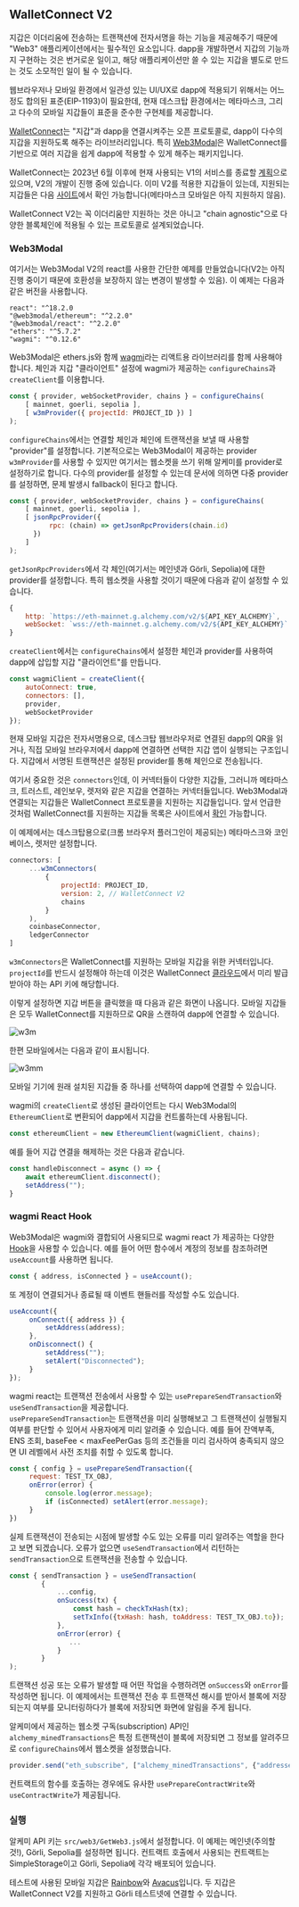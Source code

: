 ## WalletConnect V2

지갑은 이더리움에 전송하는 트랜잭션에 전자서명을 하는 기능을 제공해주기 때문에 "Web3" 애플리케이션에서는
필수적인 요소입니다. dapp을 개발하면서 지갑의 기능까지 구현하는 것은 번거로운 일이고, 해당 애플리케이션만 쓸 수 있는 지갑을
별도로 만드는 것도 소모적인 일이 될 수 있습니다.

웹브라우저나 모바일 환경에서 일관성 있는 UI/UX로 dapp에 적용되기 위해서는 어느정도 합의된 표준(EIP-1193)이 필요한데, 현재
데스크탑 환경에서는 메타마스크, 그리고 다수의 모바일 지갑들이 표준을 준수한 구현체를 제공합니다.

[WalletConnect](https://docs.walletconnect.com/2.0/)는 "지갑"과 dapp을 연결시켜주는 오픈 프로토콜로, 
dapp이 다수의 지갑을 지원하도록 해주는 라이브러리입니다. 특히 [Web3Modal](https://web3modal.com)은 WalletConnect를 기반으로 
여러 지갑을 쉽게 dapp에 적용할 수 있게 해주는 패키지입니다.

WalletConnect는 2023년 6월 이후에 현재 사용되는 V1의 서비스를 종료할 [계획](https://medium.com/walletconnect/weve-reset-the-clock-on-the-walletconnect-v1-0-shutdown-now-scheduled-for-june-28-2023-ead2d953b595)으로 있으며, V2의 개발이 진행 중에 있습니다. 
이미 V2를 적용한 지갑들이 있는데, 지원되는 지갑들은 다음 [사이트](https://explorer.walletconnect.com/)에서 확인 가능합니다(메타마스크 모바일은 아직 지원하지 않음).

WalletConnect V2는 꼭 이더리움만 지원하는 것은 아니고 "chain agnostic"으로 다양한 블록체인에 적용될 수 있는 
프로토콜로 설계되었습니다.

### Web3Modal

여기서는 Web3Modal V2의 react를 사용한 간단한 예제를 만들었습니다(V2는 아직 진행 중이기 때문에 호환성을 보장하지 않는 
변경이 발생할 수 있음). 이 예제는 다음과 같은 버전을 사용합니다.

```
react": "^18.2.0
"@web3modal/ethereum": "^2.2.0"
"@web3modal/react": "^2.2.0"
"ethers": "^5.7.2"
"wagmi": "^0.12.6"    
```

Web3Modal은 ethers.js와 함께 [wagmi](https://wagmi.sh/)라는 리액트용 라이브러리를 함께 사용해야 합니다.
체인과 지갑 "클라이언트" 설정에 wagmi가 제공하는 `configureChains`과 `createClient`를 이용합니다.

```javascript
const { provider, webSocketProvider, chains } = configureChains(
    [ mainnet, goerli, sepolia ],
    [ w3mProvider({ projectId: PROJECT_ID }) ]
);
```
`configureChains`에서는 연결할 체인과 체인에 트랜잭션을 보낼 때 사용할 "provider"를 설정합니다. 기본적으로는 
Web3Modal이 제공하는 provider `w3mProvider`를 사용할 수 있지만 여기서는 웹소켓을 쓰기 위해 알케미를 provider로 설정하기로 합니다.
다수의 provider를 설정할 수 있는데 문서에 의하면 다중 provider를 설정하면, 문제 발생시 fallback이 된다고 합니다.

```javascript
const { provider, webSocketProvider, chains } = configureChains(
    [ mainnet, goerli, sepolia ],
    [ jsonRpcProvider({
          rpc: (chain) => getJsonRpcProviders(chain.id)
      }) 
    ]
);
```
`getJsonRpcProviders`에서 각 체인(여기서는 메인넷과 Görli, Sepolia)에 대한 provider를 설정합니다. 특히 웹소켓을 
사용할 것이기 때문에 다음과 같이 설정할 수 있습니다.

```javascript
{
    http: `https://eth-mainnet.g.alchemy.com/v2/${API_KEY_ALCHEMY}`,
    webSocket: `wss://eth-mainnet.g.alchemy.com/v2/${API_KEY_ALCHEMY}`
}
```
`createClient`에서는 `configureChains`에서 설정한 체인과 provider를 사용하여 dapp에 삽입할 지갑 "클라이언트"를 
만듭니다.

```javascript
const wagmiClient = createClient({
    autoConnect: true,
    connectors: [],
    provider,
    webSocketProvider
});
```
현재 모바일 지갑은 전자서명용으로, 데스크탑 웹브라우저로 연결된 dapp의 QR을 읽거나, 직접 모바일 브라우저에서 dapp에 연결하면 선택한 지갑 앱이 실행되는
구조입니다. 지갑에서 서명된 트랜잭션은 설정된 provider를 통해 체인으로 전송됩니다.

여기서 중요한 것은 `connectors`인데, 이 커넥터들이 다양한 지갑들, 그러니까 메타마스크, 트러스트, 레인보우, 렛저와 같은 
지갑을 연결하는 커넥터들입니다. Web3Modal과 연결되는 지갑들은 WalletConnect 프로토콜을 지원하는 지갑들입니다. 앞서 언급한 것처럼 
WalletConnect를 지원하는 지갑들 목록은 사이트에서 [확인](https://explorer.walletconnect.com/) 가능합니다.

이 예제에서는 데스크탑용으로(크롬 브라우저 플러그인이 제공되는) 메타마스크와 코인베이스, 렛저만 설정합니다.

```javascript
connectors: [
     ...w3mConnectors(
         {
             projectId: PROJECT_ID,
             version: 2, // WalletConnect V2
             chains
         }
     ),
     coinbaseConnector,
     ledgerConnector
]
```
`w3mConnectors`은 WalletConnect를 지원하는 모바일 지갑을 위한 커넥터입니다. `projectId`를 반드시 설정해야 하는데 
이것은 WalletConnect [클라우드](https://cloud.walletconnect.com/)에서 미리 발급받아야 하는 API 키에 해당합니다.

이렇게 설정하면 지갑 버튼을 클릭했을 때 다음과 같은 화면이 나옵니다. 모바일 지갑들은 모두 WalletConnect를 지원하므로 QR을 스캔하여 dapp에 연결할 수 있습니다.

![w3m](./img/w3m.png)


한편 모바일에서는 다음과 같이 표시됩니다.

![w3mm](./img/w3mm.png)

모바일 기기에 원래 설치된 지갑들 중 하나를 선택하여 dapp에 연결할 수 있습니다.  

wagmi의 `createClient`로 생성된 클라이언트는 다시 Web3Modal의 `EthereumClient`로 변환되어 dapp에서 지갑을 컨트롤하는데 사용됩니다. 

```javascript
const ethereumClient = new EthereumClient(wagmiClient, chains);
```
예를 들어 지갑 연결을 해제하는 것은 다음과 같습니다.

```javascript
const handleDisconnect = async () => {
    await ethereumClient.disconnect();
    setAddress("");
}
```

### wagmi React Hook
Web3Modal은 wagmi와 결합되어 사용되므로 wagmi react 가 제공하는 다양한 [Hook](https://wagmi.sh/react/getting-started)을 사용할 수 있습니다.
예를 들어 어떤 함수에서 계정의 정보를 참조하려면 `useAccount`를 사용하면 됩니다.

```javascript
const { address, isConnected } = useAccount();
```
또 계정이 연결되거나 종료될 때 이벤트 핸들러를 작성할 수도 있습니다.

```javascript
useAccount({
     onConnect({ address }) {
         setAddress(address);
     },
     onDisconnect() {
         setAddress("");
         setAlert("Disconnected");
     }
});
```
wagmi react는 트랜잭션 전송에서 사용할 수 있는 `usePrepareSendTransaction`와 `useSendTransaction`을 제공합니다.  
`usePrepareSendTransaction`는 트랜잭션을 미리 실행해보고 그 트랜잭션이 실행될지 여부를 판단할 수 있어서 
사용자에게 미리 알려줄 수 있습니다. 예를 들어 잔액부족, ENS 조회, baseFee < maxFeePerGas 등의 조건들을 미리 검사하여 
충족되지 않으면 UI 레벨에서 사전 조치를 취할 수 있도록 합니다. 

```javascript
const { config } = usePrepareSendTransaction({
     request: TEST_TX_OBJ,
     onError(error) {
         console.log(error.message);
         if (isConnected) setAlert(error.message);
     }
})
```
실제 트랜잭션이 전송되는 시점에 발생할 수도 있는 오류를 미리 알려주는 역할을 한다고 보면 되겠습니다. 오류가 없으면 
`useSendTransaction`에서 리턴하는 `sendTransaction`으로 트랜잭션을 전송할 수 있습니다.

```javascript
const { sendTransaction } = useSendTransaction(
        {
            ...config,
            onSuccess(tx) {
                const hash = checkTxHash(tx);                
                setTxInfo({txHash: hash, toAddress: TEST_TX_OBJ.to});
            },
            onError(error) {
               ... 
            }
        }
);
```

트랜잭션 성공 또는 오류가 발생할 때 어떤 작업을 수행하려면 `onSuccess`와 `onError`를 작성하면 됩니다. 이 예제에서는 
트랜잭션 전송 후 트랜잭션 해시를 받아서 블록에 저장되는지 여부를 모니터링하다가 블록에 저장되면 화면에 알림을 주게 됩니다.

알케미에서 제공하는 웹소켓 구독(subscription) API인 `alchemy_minedTransactions`은 
특정 트랜잭션이 블록에 저장되면 그 정보를 알려주므로 `configureChains`에서 웹소켓을 설정했습니다.

```javascript
provider.send("eth_subscribe", ["alchemy_minedTransactions", {"addresses": [{"to": ..., "from": ...}],"includeRemoved": false,  "hashesOnly": true}]);
```

컨트랙트의 함수를 호출하는 경우에도 유사한 `usePrepareContractWrite`와 `useContractWrite`가 제공됩니다. 

### 실행

알케미 API 키는 `src/web3/GetWeb3.js`에서 설정합니다. 이 예제는 메인넷(주의할 것!), Görli, Sepolia를 설정하면 됩니다.
컨트랙트 호출에서 사용되는 컨트랙트는 SimpleStorage이고 Görli, Sepolia에 각각 배포되어 있습니다.

테스트에 사용된 모바일 지갑은 [Rainbow](https://rainbow.me/)와 [Avacus](https://avacus.cc/)입니다. 두 지갑은 WalletConnect V2를 지원하고 
Görli 테스트넷에 연결할 수 있습니다.

